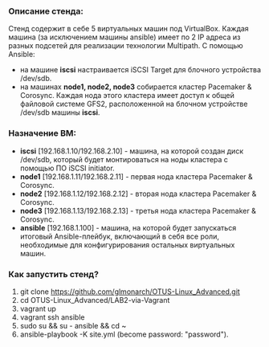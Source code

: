 ### Описание стенда:

Стенд содержит в себе 5 виртуальных машин под VirtualBox. Каждая машина (за исключением машины ansible) имеет по 2 IP адреса из разных подсетей для реализации технологии Multipath. С помощью Ansible: 
* на машине **iscsi** настраивается iSCSI Target для блочного устройства /dev/sdb.
* на машинах **node1, node2, node3** собирается кластер Pacemaker & Corosync. Каждая нода этого кластера имеет доступ к общей файловой системе GFS2, расположенной на блочном устройстве /dev/sdb машины **iscsi**.

### Назначение ВМ:

* **iscsi** [192.168.1.10/192.168.2.10] - машина, на которой создан диск /dev/sdb, который будет монтироваться на ноды кластера с помощью ПО iSCSI initiator.
* **node1** [192.168.1.11/192.168.2.11] - первая нода кластера Pacemaker & Corosync.
* **node2** [192.168.1.12/192.168.2.12] - вторая нода кластера Pacemaker & Corosync.
* **node3** [192.168.1.13/192.168.2.13] - третья нода кластера Pacemaker & Corosync.
* **ansible** [192.168.1.100] - машина, на которой будет запускаться итоговый Ansible-плейбук, включающий в себя все роли, необходимые для конфигурирования остальных виртуальных машин.

### Как запустить стенд?

1. git clone https://github.com/glmonarch/OTUS-Linux_Advanced.git
2. cd OTUS-Linux_Advanced/LAB2-via-Vagrant
3. vagrant up
4. vagrant ssh ansible
5. sudo su && su - ansible && cd ~
6. ansible-playbook -K site.yml (become password: "password").
